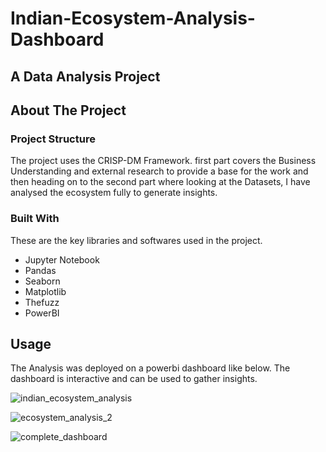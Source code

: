 # Indian-Ecosystem-Analysis-Dashboard

## A Data Analysis Project

## About The Project

### Project Structure
The project uses the CRISP-DM Framework. 
first part covers the Business Understanding and external research to provide a base for the work and then heading on to the second part where looking at the Datasets, I have analysed the ecosystem fully to generate insights.


### Built With

These are the key libraries and softwares used in the project.

* Jupyter Notebook
* Pandas
* Seaborn
* Matplotlib
* Thefuzz
* PowerBI

## Usage
The Analysis was deployed on a powerbi dashboard like below. The dashboard is interactive and can be used to gather insights.

![indian_ecosystem_analysis](https://github.com/user-attachments/assets/d5cb8a27-7289-435f-bf7f-5fed5b6fd479)

![ecosystem_analysis_2](https://github.com/user-attachments/assets/90473885-6463-46bf-b4a6-bfab3379a10e)

![complete_dashboard](https://github.com/user-attachments/assets/4db14c40-686c-4489-bf60-0007e8ee9e79)


